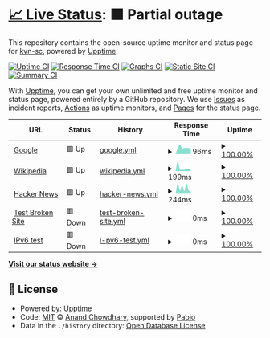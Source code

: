 # [📈 Live Status](https://kvn-sc.github.io/upptime): <!--live status--> **🟧 Partial outage**

This repository contains the open-source uptime monitor and status page for [kvn-sc](https://kvn-sc.github.io/upptime), powered by [Upptime](https://github.com/upptime/upptime).

[![Uptime CI](https://github.com/kvn-sc/upptime/workflows/Uptime%20CI/badge.svg)](https://github.com/kvn-sc/upptime/actions?query=workflow%3A%22Uptime+CI%22)
[![Response Time CI](https://github.com/kvn-sc/upptime/workflows/Response%20Time%20CI/badge.svg)](https://github.com/kvn-sc/upptime/actions?query=workflow%3A%22Response+Time+CI%22)
[![Graphs CI](https://github.com/kvn-sc/upptime/workflows/Graphs%20CI/badge.svg)](https://github.com/kvn-sc/upptime/actions?query=workflow%3A%22Graphs+CI%22)
[![Static Site CI](https://github.com/kvn-sc/upptime/workflows/Static%20Site%20CI/badge.svg)](https://github.com/kvn-sc/upptime/actions?query=workflow%3A%22Static+Site+CI%22)
[![Summary CI](https://github.com/kvn-sc/upptime/workflows/Summary%20CI/badge.svg)](https://github.com/kvn-sc/upptime/actions?query=workflow%3A%22Summary+CI%22)

With [Upptime](https://upptime.js.org), you can get your own unlimited and free uptime monitor and status page, powered entirely by a GitHub repository. We use [Issues](https://github.com/kvn-sc/upptime/issues) as incident reports, [Actions](https://github.com/kvn-sc/upptime/actions) as uptime monitors, and [Pages](https://kvn-sc.github.io/upptime) for the status page.

<!--start: status pages-->
<!-- This summary is generated by Upptime (https://github.com/upptime/upptime) -->
<!-- Do not edit this manually, your changes will be overwritten -->
<!-- prettier-ignore -->
| URL | Status | History | Response Time | Uptime |
| --- | ------ | ------- | ------------- | ------ |
| <img alt="" src="https://icons.duckduckgo.com/ip3/www.google.com.ico" height="13"> [Google](https://www.google.com) | 🟩 Up | [google.yml](https://github.com/kvn-sc/upptime/commits/HEAD/history/google.yml) | <details><summary><img alt="Response time graph" src="./graphs/google/response-time-week.png" height="20"> 96ms</summary><br><a href="https://kvn-sc.github.io/upptime/history/google"><img alt="Response time 119" src="https://img.shields.io/endpoint?url=https%3A%2F%2Fraw.githubusercontent.com%2Fkvn-sc%2Fupptime%2FHEAD%2Fapi%2Fgoogle%2Fresponse-time.json"></a><br><a href="https://kvn-sc.github.io/upptime/history/google"><img alt="24-hour response time 129" src="https://img.shields.io/endpoint?url=https%3A%2F%2Fraw.githubusercontent.com%2Fkvn-sc%2Fupptime%2FHEAD%2Fapi%2Fgoogle%2Fresponse-time-day.json"></a><br><a href="https://kvn-sc.github.io/upptime/history/google"><img alt="7-day response time 96" src="https://img.shields.io/endpoint?url=https%3A%2F%2Fraw.githubusercontent.com%2Fkvn-sc%2Fupptime%2FHEAD%2Fapi%2Fgoogle%2Fresponse-time-week.json"></a><br><a href="https://kvn-sc.github.io/upptime/history/google"><img alt="30-day response time 110" src="https://img.shields.io/endpoint?url=https%3A%2F%2Fraw.githubusercontent.com%2Fkvn-sc%2Fupptime%2FHEAD%2Fapi%2Fgoogle%2Fresponse-time-month.json"></a><br><a href="https://kvn-sc.github.io/upptime/history/google"><img alt="1-year response time 119" src="https://img.shields.io/endpoint?url=https%3A%2F%2Fraw.githubusercontent.com%2Fkvn-sc%2Fupptime%2FHEAD%2Fapi%2Fgoogle%2Fresponse-time-year.json"></a></details> | <details><summary><a href="https://kvn-sc.github.io/upptime/history/google">100.00%</a></summary><a href="https://kvn-sc.github.io/upptime/history/google"><img alt="All-time uptime 100.00%" src="https://img.shields.io/endpoint?url=https%3A%2F%2Fraw.githubusercontent.com%2Fkvn-sc%2Fupptime%2FHEAD%2Fapi%2Fgoogle%2Fuptime.json"></a><br><a href="https://kvn-sc.github.io/upptime/history/google"><img alt="24-hour uptime 100.00%" src="https://img.shields.io/endpoint?url=https%3A%2F%2Fraw.githubusercontent.com%2Fkvn-sc%2Fupptime%2FHEAD%2Fapi%2Fgoogle%2Fuptime-day.json"></a><br><a href="https://kvn-sc.github.io/upptime/history/google"><img alt="7-day uptime 100.00%" src="https://img.shields.io/endpoint?url=https%3A%2F%2Fraw.githubusercontent.com%2Fkvn-sc%2Fupptime%2FHEAD%2Fapi%2Fgoogle%2Fuptime-week.json"></a><br><a href="https://kvn-sc.github.io/upptime/history/google"><img alt="30-day uptime 100.00%" src="https://img.shields.io/endpoint?url=https%3A%2F%2Fraw.githubusercontent.com%2Fkvn-sc%2Fupptime%2FHEAD%2Fapi%2Fgoogle%2Fuptime-month.json"></a><br><a href="https://kvn-sc.github.io/upptime/history/google"><img alt="1-year uptime 100.00%" src="https://img.shields.io/endpoint?url=https%3A%2F%2Fraw.githubusercontent.com%2Fkvn-sc%2Fupptime%2FHEAD%2Fapi%2Fgoogle%2Fuptime-year.json"></a></details>
| <img alt="" src="https://icons.duckduckgo.com/ip3/en.wikipedia.org.ico" height="13"> [Wikipedia](https://en.wikipedia.org) | 🟩 Up | [wikipedia.yml](https://github.com/kvn-sc/upptime/commits/HEAD/history/wikipedia.yml) | <details><summary><img alt="Response time graph" src="./graphs/wikipedia/response-time-week.png" height="20"> 199ms</summary><br><a href="https://kvn-sc.github.io/upptime/history/wikipedia"><img alt="Response time 210" src="https://img.shields.io/endpoint?url=https%3A%2F%2Fraw.githubusercontent.com%2Fkvn-sc%2Fupptime%2FHEAD%2Fapi%2Fwikipedia%2Fresponse-time.json"></a><br><a href="https://kvn-sc.github.io/upptime/history/wikipedia"><img alt="24-hour response time 834" src="https://img.shields.io/endpoint?url=https%3A%2F%2Fraw.githubusercontent.com%2Fkvn-sc%2Fupptime%2FHEAD%2Fapi%2Fwikipedia%2Fresponse-time-day.json"></a><br><a href="https://kvn-sc.github.io/upptime/history/wikipedia"><img alt="7-day response time 199" src="https://img.shields.io/endpoint?url=https%3A%2F%2Fraw.githubusercontent.com%2Fkvn-sc%2Fupptime%2FHEAD%2Fapi%2Fwikipedia%2Fresponse-time-week.json"></a><br><a href="https://kvn-sc.github.io/upptime/history/wikipedia"><img alt="30-day response time 200" src="https://img.shields.io/endpoint?url=https%3A%2F%2Fraw.githubusercontent.com%2Fkvn-sc%2Fupptime%2FHEAD%2Fapi%2Fwikipedia%2Fresponse-time-month.json"></a><br><a href="https://kvn-sc.github.io/upptime/history/wikipedia"><img alt="1-year response time 210" src="https://img.shields.io/endpoint?url=https%3A%2F%2Fraw.githubusercontent.com%2Fkvn-sc%2Fupptime%2FHEAD%2Fapi%2Fwikipedia%2Fresponse-time-year.json"></a></details> | <details><summary><a href="https://kvn-sc.github.io/upptime/history/wikipedia">100.00%</a></summary><a href="https://kvn-sc.github.io/upptime/history/wikipedia"><img alt="All-time uptime 100.00%" src="https://img.shields.io/endpoint?url=https%3A%2F%2Fraw.githubusercontent.com%2Fkvn-sc%2Fupptime%2FHEAD%2Fapi%2Fwikipedia%2Fuptime.json"></a><br><a href="https://kvn-sc.github.io/upptime/history/wikipedia"><img alt="24-hour uptime 100.00%" src="https://img.shields.io/endpoint?url=https%3A%2F%2Fraw.githubusercontent.com%2Fkvn-sc%2Fupptime%2FHEAD%2Fapi%2Fwikipedia%2Fuptime-day.json"></a><br><a href="https://kvn-sc.github.io/upptime/history/wikipedia"><img alt="7-day uptime 100.00%" src="https://img.shields.io/endpoint?url=https%3A%2F%2Fraw.githubusercontent.com%2Fkvn-sc%2Fupptime%2FHEAD%2Fapi%2Fwikipedia%2Fuptime-week.json"></a><br><a href="https://kvn-sc.github.io/upptime/history/wikipedia"><img alt="30-day uptime 100.00%" src="https://img.shields.io/endpoint?url=https%3A%2F%2Fraw.githubusercontent.com%2Fkvn-sc%2Fupptime%2FHEAD%2Fapi%2Fwikipedia%2Fuptime-month.json"></a><br><a href="https://kvn-sc.github.io/upptime/history/wikipedia"><img alt="1-year uptime 100.00%" src="https://img.shields.io/endpoint?url=https%3A%2F%2Fraw.githubusercontent.com%2Fkvn-sc%2Fupptime%2FHEAD%2Fapi%2Fwikipedia%2Fuptime-year.json"></a></details>
| <img alt="" src="https://icons.duckduckgo.com/ip3/news.ycombinator.com.ico" height="13"> [Hacker News](https://news.ycombinator.com) | 🟩 Up | [hacker-news.yml](https://github.com/kvn-sc/upptime/commits/HEAD/history/hacker-news.yml) | <details><summary><img alt="Response time graph" src="./graphs/hacker-news/response-time-week.png" height="20"> 244ms</summary><br><a href="https://kvn-sc.github.io/upptime/history/hacker-news"><img alt="Response time 378" src="https://img.shields.io/endpoint?url=https%3A%2F%2Fraw.githubusercontent.com%2Fkvn-sc%2Fupptime%2FHEAD%2Fapi%2Fhacker-news%2Fresponse-time.json"></a><br><a href="https://kvn-sc.github.io/upptime/history/hacker-news"><img alt="24-hour response time 325" src="https://img.shields.io/endpoint?url=https%3A%2F%2Fraw.githubusercontent.com%2Fkvn-sc%2Fupptime%2FHEAD%2Fapi%2Fhacker-news%2Fresponse-time-day.json"></a><br><a href="https://kvn-sc.github.io/upptime/history/hacker-news"><img alt="7-day response time 244" src="https://img.shields.io/endpoint?url=https%3A%2F%2Fraw.githubusercontent.com%2Fkvn-sc%2Fupptime%2FHEAD%2Fapi%2Fhacker-news%2Fresponse-time-week.json"></a><br><a href="https://kvn-sc.github.io/upptime/history/hacker-news"><img alt="30-day response time 307" src="https://img.shields.io/endpoint?url=https%3A%2F%2Fraw.githubusercontent.com%2Fkvn-sc%2Fupptime%2FHEAD%2Fapi%2Fhacker-news%2Fresponse-time-month.json"></a><br><a href="https://kvn-sc.github.io/upptime/history/hacker-news"><img alt="1-year response time 378" src="https://img.shields.io/endpoint?url=https%3A%2F%2Fraw.githubusercontent.com%2Fkvn-sc%2Fupptime%2FHEAD%2Fapi%2Fhacker-news%2Fresponse-time-year.json"></a></details> | <details><summary><a href="https://kvn-sc.github.io/upptime/history/hacker-news">100.00%</a></summary><a href="https://kvn-sc.github.io/upptime/history/hacker-news"><img alt="All-time uptime 100.00%" src="https://img.shields.io/endpoint?url=https%3A%2F%2Fraw.githubusercontent.com%2Fkvn-sc%2Fupptime%2FHEAD%2Fapi%2Fhacker-news%2Fuptime.json"></a><br><a href="https://kvn-sc.github.io/upptime/history/hacker-news"><img alt="24-hour uptime 100.00%" src="https://img.shields.io/endpoint?url=https%3A%2F%2Fraw.githubusercontent.com%2Fkvn-sc%2Fupptime%2FHEAD%2Fapi%2Fhacker-news%2Fuptime-day.json"></a><br><a href="https://kvn-sc.github.io/upptime/history/hacker-news"><img alt="7-day uptime 100.00%" src="https://img.shields.io/endpoint?url=https%3A%2F%2Fraw.githubusercontent.com%2Fkvn-sc%2Fupptime%2FHEAD%2Fapi%2Fhacker-news%2Fuptime-week.json"></a><br><a href="https://kvn-sc.github.io/upptime/history/hacker-news"><img alt="30-day uptime 100.00%" src="https://img.shields.io/endpoint?url=https%3A%2F%2Fraw.githubusercontent.com%2Fkvn-sc%2Fupptime%2FHEAD%2Fapi%2Fhacker-news%2Fuptime-month.json"></a><br><a href="https://kvn-sc.github.io/upptime/history/hacker-news"><img alt="1-year uptime 99.99%" src="https://img.shields.io/endpoint?url=https%3A%2F%2Fraw.githubusercontent.com%2Fkvn-sc%2Fupptime%2FHEAD%2Fapi%2Fhacker-news%2Fuptime-year.json"></a></details>
| <img alt="" src="https://icons.duckduckgo.com/ip3/thissitedoesnotexist.koj.co.ico" height="13"> [Test Broken Site](https://thissitedoesnotexist.koj.co) | 🟥 Down | [test-broken-site.yml](https://github.com/kvn-sc/upptime/commits/HEAD/history/test-broken-site.yml) | <details><summary><img alt="Response time graph" src="./graphs/test-broken-site/response-time-week.png" height="20"> 0ms</summary><br><a href="https://kvn-sc.github.io/upptime/history/test-broken-site"><img alt="Response time 0" src="https://img.shields.io/endpoint?url=https%3A%2F%2Fraw.githubusercontent.com%2Fkvn-sc%2Fupptime%2FHEAD%2Fapi%2Ftest-broken-site%2Fresponse-time.json"></a><br><a href="https://kvn-sc.github.io/upptime/history/test-broken-site"><img alt="24-hour response time 0" src="https://img.shields.io/endpoint?url=https%3A%2F%2Fraw.githubusercontent.com%2Fkvn-sc%2Fupptime%2FHEAD%2Fapi%2Ftest-broken-site%2Fresponse-time-day.json"></a><br><a href="https://kvn-sc.github.io/upptime/history/test-broken-site"><img alt="7-day response time 0" src="https://img.shields.io/endpoint?url=https%3A%2F%2Fraw.githubusercontent.com%2Fkvn-sc%2Fupptime%2FHEAD%2Fapi%2Ftest-broken-site%2Fresponse-time-week.json"></a><br><a href="https://kvn-sc.github.io/upptime/history/test-broken-site"><img alt="30-day response time 0" src="https://img.shields.io/endpoint?url=https%3A%2F%2Fraw.githubusercontent.com%2Fkvn-sc%2Fupptime%2FHEAD%2Fapi%2Ftest-broken-site%2Fresponse-time-month.json"></a><br><a href="https://kvn-sc.github.io/upptime/history/test-broken-site"><img alt="1-year response time 0" src="https://img.shields.io/endpoint?url=https%3A%2F%2Fraw.githubusercontent.com%2Fkvn-sc%2Fupptime%2FHEAD%2Fapi%2Ftest-broken-site%2Fresponse-time-year.json"></a></details> | <details><summary><a href="https://kvn-sc.github.io/upptime/history/test-broken-site">100.00%</a></summary><a href="https://kvn-sc.github.io/upptime/history/test-broken-site"><img alt="All-time uptime 100.00%" src="https://img.shields.io/endpoint?url=https%3A%2F%2Fraw.githubusercontent.com%2Fkvn-sc%2Fupptime%2FHEAD%2Fapi%2Ftest-broken-site%2Fuptime.json"></a><br><a href="https://kvn-sc.github.io/upptime/history/test-broken-site"><img alt="24-hour uptime 100.00%" src="https://img.shields.io/endpoint?url=https%3A%2F%2Fraw.githubusercontent.com%2Fkvn-sc%2Fupptime%2FHEAD%2Fapi%2Ftest-broken-site%2Fuptime-day.json"></a><br><a href="https://kvn-sc.github.io/upptime/history/test-broken-site"><img alt="7-day uptime 100.00%" src="https://img.shields.io/endpoint?url=https%3A%2F%2Fraw.githubusercontent.com%2Fkvn-sc%2Fupptime%2FHEAD%2Fapi%2Ftest-broken-site%2Fuptime-week.json"></a><br><a href="https://kvn-sc.github.io/upptime/history/test-broken-site"><img alt="30-day uptime 100.00%" src="https://img.shields.io/endpoint?url=https%3A%2F%2Fraw.githubusercontent.com%2Fkvn-sc%2Fupptime%2FHEAD%2Fapi%2Ftest-broken-site%2Fuptime-month.json"></a><br><a href="https://kvn-sc.github.io/upptime/history/test-broken-site"><img alt="1-year uptime 100.00%" src="https://img.shields.io/endpoint?url=https%3A%2F%2Fraw.githubusercontent.com%2Fkvn-sc%2Fupptime%2FHEAD%2Fapi%2Ftest-broken-site%2Fuptime-year.json"></a></details>
| <img alt="" src="https://icons.duckduckgo.com/ip3/null.ico" height="13"> [IPv6 test](forwardemail.net) | 🟥 Down | [i-pv6-test.yml](https://github.com/kvn-sc/upptime/commits/HEAD/history/i-pv6-test.yml) | <details><summary><img alt="Response time graph" src="./graphs/i-pv6-test/response-time-week.png" height="20"> 0ms</summary><br><a href="https://kvn-sc.github.io/upptime/history/i-pv6-test"><img alt="Response time 0" src="https://img.shields.io/endpoint?url=https%3A%2F%2Fraw.githubusercontent.com%2Fkvn-sc%2Fupptime%2FHEAD%2Fapi%2Fi-pv6-test%2Fresponse-time.json"></a><br><a href="https://kvn-sc.github.io/upptime/history/i-pv6-test"><img alt="24-hour response time 0" src="https://img.shields.io/endpoint?url=https%3A%2F%2Fraw.githubusercontent.com%2Fkvn-sc%2Fupptime%2FHEAD%2Fapi%2Fi-pv6-test%2Fresponse-time-day.json"></a><br><a href="https://kvn-sc.github.io/upptime/history/i-pv6-test"><img alt="7-day response time 0" src="https://img.shields.io/endpoint?url=https%3A%2F%2Fraw.githubusercontent.com%2Fkvn-sc%2Fupptime%2FHEAD%2Fapi%2Fi-pv6-test%2Fresponse-time-week.json"></a><br><a href="https://kvn-sc.github.io/upptime/history/i-pv6-test"><img alt="30-day response time 0" src="https://img.shields.io/endpoint?url=https%3A%2F%2Fraw.githubusercontent.com%2Fkvn-sc%2Fupptime%2FHEAD%2Fapi%2Fi-pv6-test%2Fresponse-time-month.json"></a><br><a href="https://kvn-sc.github.io/upptime/history/i-pv6-test"><img alt="1-year response time 0" src="https://img.shields.io/endpoint?url=https%3A%2F%2Fraw.githubusercontent.com%2Fkvn-sc%2Fupptime%2FHEAD%2Fapi%2Fi-pv6-test%2Fresponse-time-year.json"></a></details> | <details><summary><a href="https://kvn-sc.github.io/upptime/history/i-pv6-test">100.00%</a></summary><a href="https://kvn-sc.github.io/upptime/history/i-pv6-test"><img alt="All-time uptime 100.00%" src="https://img.shields.io/endpoint?url=https%3A%2F%2Fraw.githubusercontent.com%2Fkvn-sc%2Fupptime%2FHEAD%2Fapi%2Fi-pv6-test%2Fuptime.json"></a><br><a href="https://kvn-sc.github.io/upptime/history/i-pv6-test"><img alt="24-hour uptime 100.00%" src="https://img.shields.io/endpoint?url=https%3A%2F%2Fraw.githubusercontent.com%2Fkvn-sc%2Fupptime%2FHEAD%2Fapi%2Fi-pv6-test%2Fuptime-day.json"></a><br><a href="https://kvn-sc.github.io/upptime/history/i-pv6-test"><img alt="7-day uptime 100.00%" src="https://img.shields.io/endpoint?url=https%3A%2F%2Fraw.githubusercontent.com%2Fkvn-sc%2Fupptime%2FHEAD%2Fapi%2Fi-pv6-test%2Fuptime-week.json"></a><br><a href="https://kvn-sc.github.io/upptime/history/i-pv6-test"><img alt="30-day uptime 100.00%" src="https://img.shields.io/endpoint?url=https%3A%2F%2Fraw.githubusercontent.com%2Fkvn-sc%2Fupptime%2FHEAD%2Fapi%2Fi-pv6-test%2Fuptime-month.json"></a><br><a href="https://kvn-sc.github.io/upptime/history/i-pv6-test"><img alt="1-year uptime 100.00%" src="https://img.shields.io/endpoint?url=https%3A%2F%2Fraw.githubusercontent.com%2Fkvn-sc%2Fupptime%2FHEAD%2Fapi%2Fi-pv6-test%2Fuptime-year.json"></a></details>

<!--end: status pages-->

[**Visit our status website →**](https://kvn-sc.github.io/upptime)

## 📄 License

- Powered by: [Upptime](https://github.com/upptime/upptime)
- Code: [MIT](./LICENSE) © [Anand Chowdhary](https://anandchowdhary.com), supported by [Pabio](https://pabio.com)
- Data in the `./history` directory: [Open Database License](https://opendatacommons.org/licenses/odbl/1-0/)
